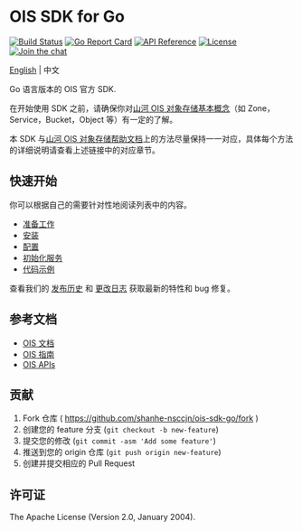 # OIS SDK for Go

[![Build Status](https://github.com/shanhe-nsccjn/ois-sdk-go/workflows/Unit%20Test/badge.svg?branch=master)](https://github.com/shanhe-nsccjn/ois-sdk-go/actions?query=workflow%3A%22Unit+Test%22)
[![Go Report Card](https://goreportcard.com/badge/github.com/shanhe-nsccjn/ois-sdk-go)](https://goreportcard.com/report/github.com/shanhe-nsccjn/ois-sdk-go)
[![API Reference](http://img.shields.io/badge/api-reference-green.svg)](http://docsv3.shanhe.com/ois/)
[![License](http://img.shields.io/badge/license-apache%20v2-blue.svg)](https://github.com/shanhe-nsccjn/ois-sdk-go/blob/master/LICENSE)
[![Join the chat](https://img.shields.io/badge/chat-online-blue?style=flat&logo=zulip)](https://ois.zulipchat.com/join/hzmetiy4ftc63jktrbfatyct/)

[English](README.md) | 中文

Go 语言版本的 OIS 官方 SDK.

在开始使用 SDK 之前，请确保你对[山河 OIS 对象存储基本概念](https://docsv3.shanhe.com/ois/api/common/overview.html)（如 Zone，Service，Bucket，Object 等）有一定的了解。

本 SDK 与[山河 OIS 对象存储帮助文档](https://docsv3.shanhe.com/ois/api/)上的方法尽量保持一一对应，具体每个方法的详细说明请查看上述链接中的对应章节。

## 快速开始

你可以根据自己的需要针对性地阅读列表中的内容。

- [准备工作](./docs/prepare_zh-CN.md)
- [安装](./docs/install_zh-CN.md)
- [配置](./docs/config_zh-CN.md)
- [初始化服务](./docs/service_zh-CN.md)
- [代码示例](./docs/examples_zh-CN.md)

查看我们的 [发布历史](https://github.com/shanhe-nsccjn/ois-sdk-go/releases) 和 [更改日志](./CHANGELOG.md) 获取最新的特性和 bug 修复。

## 参考文档

- [OIS 文档](https://docsv3.shanhe.com/ois/index.html)
- [OIS 指南](https://docsv3.shanhe.com/ois/guide/index.html)
- [OIS APIs](https://docsv3.shanhe.com/ois/api/index.html)

## 贡献

1. Fork 仓库 ( https://github.com/shanhe-nsccjn/ois-sdk-go/fork )
2. 创建您的 feature 分支 (`git checkout -b new-feature`)
3. 提交您的修改 (`git commit -asm 'Add some feature'`)
4. 推送到您的 origin 仓库 (`git push origin new-feature`)
5. 创建并提交相应的 Pull Request

## 许可证

The Apache License (Version 2.0, January 2004).
